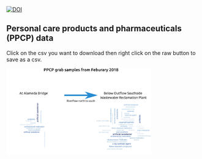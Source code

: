 [![DOI](https://zenodo.org/badge/DOI/10.5281/zenodo.3697197.svg)](https://doi.org/10.5281/zenodo.3697197)


## Personal care products and pharmaceuticals (PPCP) data

Click on the csv you want to download then right click on the raw button to save as a csv. 

<img src="https://github.com/BEMPscience/bemp_data/blob/master/water_quality/personal%20care%20products%20and%20pharmaceuticals/images/ppcp_diagram_up_down_stream.png" width=75% height=75%>


